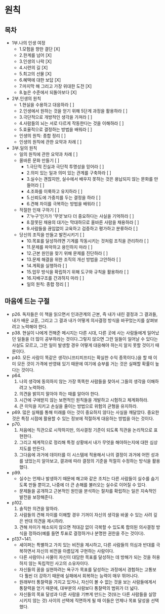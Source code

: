 # 원칙
## 목차
- 1부.나의 인생 여정
  - 1.모험을 향한 결단 [X]
  - 2.한계를 넘어 [X]
  - 3.인생의 나락 [X]
  - 4.시련의 길 [X]
  - 5.최고의 선물 [X]
  - 6.혜택에 대한 보답 [X]
  - 7.마지막 해 그리고 가장 위대한 도전 [X]
  - 8.높은 수준에서 되돌아보다 [X]
- 2부.인생의 원칙
  - 1.현실을 수용하고 대응하라 [ ]
  - 2.인생에서 원하는 것을 얻기 위해 5단계 과정을 활용하라 [ ]
  - 3.극단적으로 개방적인 생각을 가져라 [ ]
  - 4.사람들의 뇌는 서로 다르게 작동한다는 것을 이해하라 [ ]
  - 5.효율적으로 결정하는 방법을 배워라 [ ]
  - 인생의 원칙: 종합 정리 [ ]
  - 인생의 원칙에 관한 요약과 차례 [ ]
- 3부.일의 원칙
  - 일의 원칙에 관한 요약과 차례 [ ]
  - 올바른 문화 만들기 [ ]
    - 1.극단적 진실과 극단적 투명성을 믿어라 [ ]
    - 2.의미 있는 일과 의미 있는 관계를 구축하라 [ ]
    - 3.실수는 괜찮지만, 실수에서 배우지 못하는 것은 용납되지 않는 문화를 만들어라 [ ]
    - 4.조화를 이룩하고 유지하라 [ ]
    - 5.신뢰도에 가중치를 두는 결정을 하라 [ ]
    - 6.견해 차이를 극복하는 방법을 배워라 [ ]
  - 적절한 인재 구하기 [ ]
    - 7.'누구'인가가 '무엇'보다 더 중요하다는 사실을 기억하라 [ ]
    - 8.잘못된 채용의 대가는 막대하므로 올바른 사람을 채용하라 [ ]
    - 9.사람들을 끊임없이 교육하고 검증하고 평가하고 분류하라 [ ]
  - 당신의 조직을 만들고 발전시키기 [ ]
    - 10.목표를 달성하려면 기계를 작동시키는 것처럼 조직을 관리하라 [ ]
    - 11.문제를 파악하고 용인하지 마라 [ ]
    - 12.근본 원인을 찾기 위해 문제를 진단하라 [ ]
    - 13.문제 해결을 위한 조직의 개선 방법을 고안하라 [ ]
    - 14.계획을 실행하라 [ ]
    - 15.업무 방식을 확립하기 위해 도구와 규칙을 활용하라 [ ]
    - 16.지배구조를 간과하지 마라 [ ]
    - 일의 원칙: 종합 정리 [ ]

## 마음에 드는 구절
- p26. 독자들은 이 책을 읽으면서 인과관계의 근본, 즉 내가 내린 결정과 그 결과들, 내가 배운 교훈, 그리고 그 결과 내가 어떻게 의사결정 방식을 바꾸었는지를 살펴보려고 노력해야 한다.
- p38. 현실이 나에게 전해준 메시지는 다른 시대, 다른 곳에 사는 사람들에게 일어났던 일들을 더 많이 공부하라는 것이다.그렇지 않으면 그런 일들이 일어날 수 있다는 사실도 모르고, 그런 일이 발생할 경우 어떻게 대응해야 하는지 알지 못할 것이기 때문이다.
- p40. 모든 사람이 똑같은 생각(니프티피프티는 확실한 수익 종목이다.)을 할 때 이미 모든 것이 가격에 반영돼 있기 때문에 여기에 승부를 거는 것은 실패할 확률이 높다는 것이다.
- p64.
  1. 나의 생각에 동의하지 않는 가장 똑똑한 사람들을 찾아서 그들의 생각을 이해하려고 노력하라.
  2. 의견을 밝히지 말아야 하는 때를 알아야 한다.
  3. 시간에 구애받지 않는 보편적인 원칙들을 개발하고 시험하고 체계화하라.
  4. 큰 이익을 지키고 손실을 줄이는 방법으로 위험의 균형을 유지하라.
- p69. 많은 실패를 통해 미래를 아는 것이 중요하지 않다는 사실을 깨달았다. 중요한 것은 특정 시점에 활용할 수 있는 정보에 적절하게 대응하는 방법을 아는 것이다.
- p70.
  1. 처음에는 직관으로 시작하지만, 의사결정 기준이 되도록 직관을 논리적으로 표현한다.
  2. 그리고 체계적으로 정리해 특정 상황에서 내가 무엇을 해야하는지에 대한 심상지도를 만든다.
  3. 그다음에 과거에 데이터를 이 시스템에 적용해서 나의 결정이 과거에 어떤 성과를 냈었는지 알아보고, 결과에 따라 결정의 기준을 적절히 수정하는 방식을 활용했다.
- p99.
  - 실수는 언제나 발생하기 때문에 해고와 같은 조치는 다른 사람들이 실수를 숨기도록 만들 뿐이고, 나중에 더 큰 손해를 불러오는 실수로 이어질 수 있다.
  - 문제들을 공개하고 근본적인 원인을 분석하는 절차를 확립하는 일은 지속적인 발전을 보장해준다.
- p102.
  1. 솔직한 의견을 말하라.
  2. 사람들의 견해 차이를 이해할 경우 기꺼이 자신의 생각을 바꿀 수 있는 사려 깊은 반대 의견을 제시하라.
  3. 견해 차이가 해소되지 않으면 적대감 없이 극복할 수 있도록 합의된 의사결정 방식을 정하라(예를 들면 투표로 결정하거나 분명한 권한을 주는 것이다).
- p137~141.
  - 셰이퍼는 특별하고 가치 있는 비전을 제시하고, 다른 사람들의 의심과 반대를 극복하면서 자신의 비전을 아름답게 구현하는 사람이다.
  - 다른 사람이나 사물이 자신이 대담한 목표를 달성하는 데 방해가 되는 것을 허용하지 않는 독립적인 사고의 소유자이다.
  - 자신들의 꿈을 실현하려는 욕구가 목표를 달성하는 과정에서 경험하는 고통보다 훨씬 더 강하기 때문에 실패에서 회복하는 능력이 매우 뛰어나다.
  - 원래부터 통찰력을 가지고 있거나, 자신이 볼 수 없는 것을 보는 사람들에게서 통찰력을 얻기 때문에, 대부분의 사람보다 통찰력의 범위가 더 넓다.
  - 자신들의 목표 달성과 다른 사람을 기쁘게 만드는 것(또는 다른 사람들을 실망시키지 않는 것) 사이의 선택에 직면하게 될 때 이들은 언제나 목표 달성을 선택했다.
